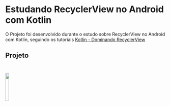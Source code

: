 # Estudando RecyclerView no Android com Kotlin

O Projeto foi desenvolvido durante o estudo sobre RecyclerView no Android com Kotlin, seguindo os tutoriais [Kotlin - Dominando RecyclerView](https://www.youtube.com/playlist?list=PLJ0AcghBBWShtcRwLf-qm9SfohOyVkoSI) 

## Projeto <br><br>

<div>
<img style="width:15%;" src=".github/captura_projeto2.gif">
</div>